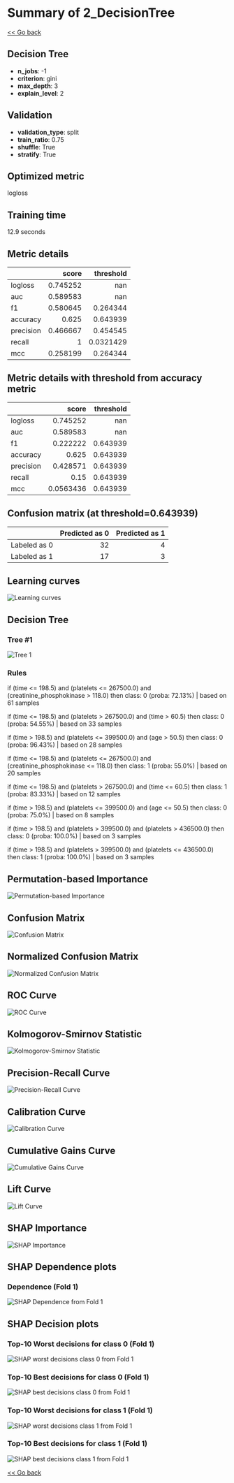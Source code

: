 # Summary of 2_DecisionTree

[<< Go back](../README.md)


## Decision Tree
- **n_jobs**: -1
- **criterion**: gini
- **max_depth**: 3
- **explain_level**: 2

## Validation
 - **validation_type**: split
 - **train_ratio**: 0.75
 - **shuffle**: True
 - **stratify**: True

## Optimized metric
logloss

## Training time

12.9 seconds

## Metric details
|           |    score |   threshold |
|:----------|---------:|------------:|
| logloss   | 0.745252 | nan         |
| auc       | 0.589583 | nan         |
| f1        | 0.580645 |   0.264344  |
| accuracy  | 0.625    |   0.643939  |
| precision | 0.466667 |   0.454545  |
| recall    | 1        |   0.0321429 |
| mcc       | 0.258199 |   0.264344  |


## Metric details with threshold from accuracy metric
|           |     score |   threshold |
|:----------|----------:|------------:|
| logloss   | 0.745252  |  nan        |
| auc       | 0.589583  |  nan        |
| f1        | 0.222222  |    0.643939 |
| accuracy  | 0.625     |    0.643939 |
| precision | 0.428571  |    0.643939 |
| recall    | 0.15      |    0.643939 |
| mcc       | 0.0563436 |    0.643939 |


## Confusion matrix (at threshold=0.643939)
|              |   Predicted as 0 |   Predicted as 1 |
|:-------------|-----------------:|-----------------:|
| Labeled as 0 |               32 |                4 |
| Labeled as 1 |               17 |                3 |

## Learning curves
![Learning curves](learning_curves.png)

## Decision Tree 

### Tree #1
![Tree 1](learner_fold_0_tree.svg)

### Rules

if (time <= 198.5) and (platelets <= 267500.0) and (creatinine_phosphokinase > 118.0) then class: 0 (proba: 72.13%) | based on 61 samples

if (time <= 198.5) and (platelets > 267500.0) and (time > 60.5) then class: 0 (proba: 54.55%) | based on 33 samples

if (time > 198.5) and (platelets <= 399500.0) and (age > 50.5) then class: 0 (proba: 96.43%) | based on 28 samples

if (time <= 198.5) and (platelets <= 267500.0) and (creatinine_phosphokinase <= 118.0) then class: 1 (proba: 55.0%) | based on 20 samples

if (time <= 198.5) and (platelets > 267500.0) and (time <= 60.5) then class: 1 (proba: 83.33%) | based on 12 samples

if (time > 198.5) and (platelets <= 399500.0) and (age <= 50.5) then class: 0 (proba: 75.0%) | based on 8 samples

if (time > 198.5) and (platelets > 399500.0) and (platelets > 436500.0) then class: 0 (proba: 100.0%) | based on 3 samples

if (time > 198.5) and (platelets > 399500.0) and (platelets <= 436500.0) then class: 1 (proba: 100.0%) | based on 3 samples





## Permutation-based Importance
![Permutation-based Importance](permutation_importance.png)
## Confusion Matrix

![Confusion Matrix](confusion_matrix.png)


## Normalized Confusion Matrix

![Normalized Confusion Matrix](confusion_matrix_normalized.png)


## ROC Curve

![ROC Curve](roc_curve.png)


## Kolmogorov-Smirnov Statistic

![Kolmogorov-Smirnov Statistic](ks_statistic.png)


## Precision-Recall Curve

![Precision-Recall Curve](precision_recall_curve.png)


## Calibration Curve

![Calibration Curve](calibration_curve_curve.png)


## Cumulative Gains Curve

![Cumulative Gains Curve](cumulative_gains_curve.png)


## Lift Curve

![Lift Curve](lift_curve.png)



## SHAP Importance
![SHAP Importance](shap_importance.png)

## SHAP Dependence plots

### Dependence (Fold 1)
![SHAP Dependence from Fold 1](learner_fold_0_shap_dependence.png)

## SHAP Decision plots

### Top-10 Worst decisions for class 0 (Fold 1)
![SHAP worst decisions class 0 from Fold 1](learner_fold_0_shap_class_0_worst_decisions.png)
### Top-10 Best decisions for class 0 (Fold 1)
![SHAP best decisions class 0 from Fold 1](learner_fold_0_shap_class_0_best_decisions.png)
### Top-10 Worst decisions for class 1 (Fold 1)
![SHAP worst decisions class 1 from Fold 1](learner_fold_0_shap_class_1_worst_decisions.png)
### Top-10 Best decisions for class 1 (Fold 1)
![SHAP best decisions class 1 from Fold 1](learner_fold_0_shap_class_1_best_decisions.png)

[<< Go back](../README.md)
